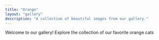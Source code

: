 ```yaml
---
title: "Orange"
layout: "gallery"
description: "A collection of beautiful images from our gallery."
---
```

Welcome to our gallery! Explore the collection of our favorite orange cats
